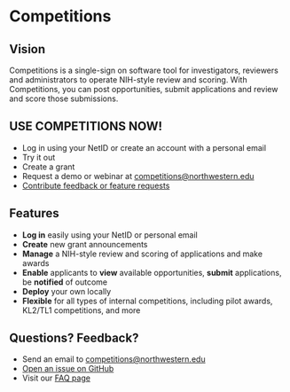 # Competitions

## Vision

Competitions is a single-sign on software tool for investigators, reviewers and administrators to operate NIH-style review and scoring. With Competitions, you can post opportunities, submit applications and review and score those submissions.

## USE COMPETITIONS NOW!

* Log in using your NetID or create an account with a personal email
* Try it out 
* Create a grant 
* Request a demo or webinar at <competitions@northwestern.edu>
* [Contribute feedback or feature requests](https://github.com/nuarig/competitions/issues)

## Features

* __Log in__ easily using your NetID or personal email
* __Create__ new grant announcements
* __Manage__ a NIH-style review and scoring of applications and make awards
* __Enable__ applicants to __view__ available opportunities, __submit__ applications, be __notified__ of outcome
* __Deploy__ your own locally
* __Flexible__ for all types of internal competitions, including pilot awards, KL2/TL1 competitions, and more

## Questions? Feedback?

* Send an email to <competitions@northwestern.edu> 
* [Open an issue on GitHub](https://github.com/nuarig/competitions/issues)
* Visit our [FAQ page](faq.html)
